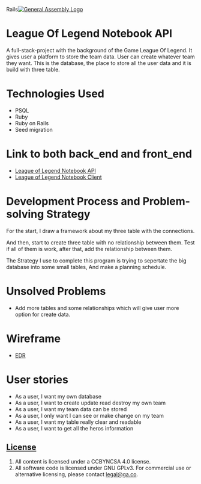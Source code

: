 Rails[![General Assembly Logo](https://camo.githubusercontent.com/1a91b05b8f4d44b5bbfb83abac2b0996d8e26c92/687474703a2f2f692e696d6775722e636f6d2f6b6538555354712e706e67)](https://generalassemb.ly/education/web-development-immersive)

# League Of Legend Notebook API

A full-stack-project with the background of the Game League Of Legend.
It gives user a platform to store the team data. User can create whatever team they want.
This is the database, the place to store all the user data and it is build with
three table.

# Technologies Used

- PSQL
- Ruby
- Ruby on Rails
- Seed migration

# Link to both back_end and front_end
- [League of Legend Notebook API](https://github.com/JiemingS/project_2_api)
- [League of Legend Notebook Client](https://github.com/JiemingS/project_2-_client)

# Development Process and Problem-solving Strategy

For the start, I draw a framework about my three table with the connections.

And then, start to create three table with no relationship between them. Test if all of
them is work, after that, add the relationship between them.

The Strategy I use to complete this program is trying to sepertate the big database into some small
tables, And make a planning schedule.

# Unsolved Problems

- Add more tables and some relationships which will give user more option for create data.

# Wireframe

- [EDR](https://i.imgur.com/RXLK9V6.jpg)

# User stories

- As a user, I want my own database
- As a user, I want to create update read destroy my own team
- As a user, I want my team data can be stored
- As a user, I only want I can see or make change on my team
- As a user, I want my table really clear and readable
- As a user, I want to get all the heros information

## [License](LICENSE)

1.  All content is licensed under a CC­BY­NC­SA 4.0 license.
1.  All software code is licensed under GNU GPLv3. For commercial use or
    alternative licensing, please contact legal@ga.co.
